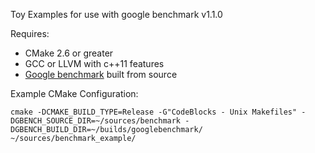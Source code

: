 Toy Examples for use with google benchmark v1.1.0

Requires:

* CMake 2.6 or greater
* GCC or LLVM with c++11 features
* [Google benchmark](https://github.com/google/benchmark) built from source

Example CMake Configuration:

```
cmake -DCMAKE_BUILD_TYPE=Release -G"CodeBlocks - Unix Makefiles" -DGBENCH_SOURCE_DIR=~/sources/benchmark -DGBENCH_BUILD_DIR=~/builds/googlebenchmark/ ~/sources/benchmark_example/
```
